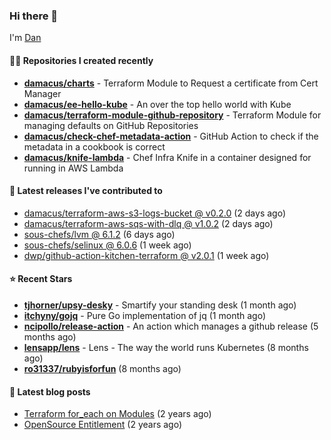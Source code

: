 

### Hi there 👋

I'm [Dan](https://medium.com/@dan.m.webb)

#### 👨‍💻 Repositories I created recently
- **[damacus/charts](https://github.com/damacus/charts)** - Terraform Module to Request a certificate from Cert Manager
- **[damacus/ee-hello-kube](https://github.com/damacus/ee-hello-kube)** - An over the top hello world with Kube
- **[damacus/terraform-module-github-repository](https://github.com/damacus/terraform-module-github-repository)** - Terraform Module for managing defaults on GitHub Repositories
- **[damacus/check-chef-metadata-action](https://github.com/damacus/check-chef-metadata-action)** - GitHub Action to check if the metadata in a cookbook is correct
- **[damacus/knife-lambda](https://github.com/damacus/knife-lambda)** - Chef Infra Knife in a container designed for running in AWS Lambda

#### 🚀 Latest releases I've contributed to


- [damacus/terraform-aws-s3-logs-bucket @ v0.2.0](https://github.com/damacus/terraform-aws-s3-logs-bucket/releases/tag/v0.2.0) (2 days ago)
- [damacus/terraform-aws-sqs-with-dlq @ v1.0.2](https://github.com/damacus/terraform-aws-sqs-with-dlq/releases/tag/v1.0.2) (2 days ago)
- [sous-chefs/lvm @ 6.1.2](https://github.com/sous-chefs/lvm/releases/tag/6.1.2) (6 days ago)
- [sous-chefs/selinux @ 6.0.6](https://github.com/sous-chefs/selinux/releases/tag/6.0.6) (1 week ago)
- [dwp/github-action-kitchen-terraform @ v2.0.1](https://github.com/dwp/github-action-kitchen-terraform/releases/tag/v2.0.1) (1 week ago)

#### ⭐ Recent Stars


- **[tjhorner/upsy-desky](https://github.com/tjhorner/upsy-desky)** - Smartify your standing desk (1 month ago)
- **[itchyny/gojq](https://github.com/itchyny/gojq)** - Pure Go implementation of jq (1 month ago)
- **[ncipollo/release-action](https://github.com/ncipollo/release-action)** - An action which manages a github release (5 months ago)
- **[lensapp/lens](https://github.com/lensapp/lens)** - Lens - The way the world runs Kubernetes (8 months ago)
- **[ro31337/rubyisforfun](https://github.com/ro31337/rubyisforfun)** (8 months ago)

#### 📄 Latest blog posts
- [Terraform for_each on Modules](https://medium.com/@dan.m.webb/terraform-for-each-on-modules-bcf17c97e9ff?source=rss-bbba9c670f6e------2) (2 years ago)
- [OpenSource Entitlement](https://medium.com/@dan.m.webb/opensource-entitlement-f4584a035063?source=rss-bbba9c670f6e------2) (2 years ago)
